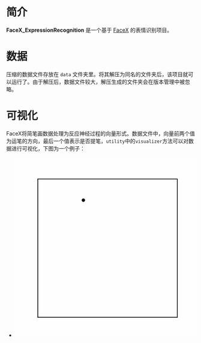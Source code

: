 # 简介

**FaceX_ExpressionRecognition** 是一个基于 [FaceX](http://facex.idvxlab.com/) 的表情识别项目。

# 数据

压缩的数据文件存放在 `data` 文件夹里。将其解压为同名的文件夹后，该项目就可以运行了。由于解压后，数据文件较大，解压生成的文件夹会在版本管理中被忽略。

# 可视化

FaceX将简笔画数据处理为反应神经过程的向量形式。数据文件中，向量前两个值为运笔的方向，最后一个值表示是否提笔，`utility`中的`visualizer`方法可以对数据进行可视化，下图为一个例子：

- <img src="K_Means_SVM/figure/test.gif" alt="Example" style="zoom:150%;" />

